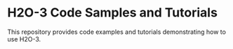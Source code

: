 # H2O-3 Code Samples and Tutorials

This repository provides code examples and tutorials demonstrating how to use H2O-3. 



